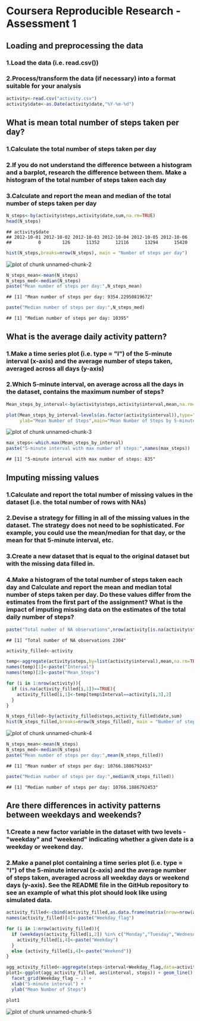 # Coursera Reproducible Research - Assessment 1



## Loading and preprocessing the data
### 1.Load the data (i.e. read.csv())
### 2.Process/transform the data (if necessary) into a format suitable for your analysis

```r
activity<-read.csv("activity.csv")
activity$date<-as.Date(activity$date,"%Y-%m-%d")
```

## What is mean total number of steps taken per day?
### 1.Calculate the total number of steps taken per day
### 2.If you do not understand the difference between a histogram and a barplot, research the difference between them. Make a histogram of the total number of steps taken each day
### 3.Calculate and report the mean and median of the total number of steps taken per day


```r
N_steps<-by(activity$steps,activity$date,sum,na.rm=TRUE)
head(N_steps)
```

```
## activity$date
## 2012-10-01 2012-10-02 2012-10-03 2012-10-04 2012-10-05 2012-10-06 
##          0        126      11352      12116      13294      15420
```

```r
hist(N_steps,breaks=nrow(N_steps), main = "Number of steps per day")
```

![plot of chunk unnamed-chunk-2](figure/unnamed-chunk-2-1.png)

```r
N_steps_mean<-mean(N_steps)
N_steps_med<-median(N_steps)
paste("Mean number of steps per day:",N_steps_mean)
```

```
## [1] "Mean number of steps per day: 9354.22950819672"
```

```r
paste("Median number of steps per day:",N_steps_med)
```

```
## [1] "Median number of steps per day: 10395"
```




## What is the average daily activity pattern?
### 1.Make a time series plot (i.e. type = "l") of the 5-minute interval (x-axis) and the average number of steps taken, averaged across all days (y-axis)
### 2.Which 5-minute interval, on average across all the days in the dataset, contains the maximum number of steps?

```r
Mean_steps_by_interval<-by(activity$steps,activity$interval,mean,na.rm=TRUE)

plot(Mean_steps_by_interval~levels(as.factor(activity$interval)),type="l",xlab="Interval",
     ylab="Mean Number of Steps",main="Mean Number of Steps by 5-minute Interval")
```

![plot of chunk unnamed-chunk-3](figure/unnamed-chunk-3-1.png)

```r
max_steps<-which.max(Mean_steps_by_interval)
paste("5-minute interval with max number of steps:",names(max_steps))
```

```
## [1] "5-minute interval with max number of steps: 835"
```

## Imputing missing values

### 1.Calculate and report the total number of missing values in the dataset (i.e. the total number of rows with NAs)
### 2.Devise a strategy for filling in all of the missing values in the dataset. The strategy does not need to be sophisticated. For example, you could use the mean/median for that day, or the mean for that 5-minute interval, etc.
### 3.Create a new dataset that is equal to the original dataset but with the missing data filled in.
### 4.Make a histogram of the total number of steps taken each day and Calculate and report the mean and median total number of steps taken per day. Do these values differ from the estimates from the first part of the assignment? What is the impact of imputing missing data on the estimates of the total daily number of steps?


```r
paste("Total number of NA observations",nrow(activity[is.na(activity$steps)==TRUE,]))
```

```
## [1] "Total number of NA observations 2304"
```

```r
activity_filled<-activity

temp<-aggregate(activity$steps,by=list(activity$interval),mean,na.rm=TRUE)
names(temp)[1]<-paste("Interval")
names(temp)[2]<-paste("Mean_Steps")

for (i in 1:nrow(activity)){
  if (is.na(activity_filled[i,1])==TRUE){
    activity_filled[i,1]<-temp[temp$Interval==activity[i,3],2]
  }
}

N_steps_filled<-by(activity_filled$steps,activity_filled$date,sum)
hist(N_steps_filled,breaks=nrow(N_steps_filled), main = "Number of steps per day, filled data")
```

![plot of chunk unnamed-chunk-4](figure/unnamed-chunk-4-1.png)

```r
N_steps_mean<-mean(N_steps)
N_steps_med<-median(N_steps)
paste("Mean number of steps per day:",mean(N_steps_filled))
```

```
## [1] "Mean number of steps per day: 10766.1886792453"
```

```r
paste("Median number of steps per day:",median(N_steps_filled))
```

```
## [1] "Median number of steps per day: 10766.1886792453"
```

## Are there differences in activity patterns between weekdays and weekends?

### 1.Create a new factor variable in the dataset with two levels - "weekday" and "weekend" indicating whether a given date is a weekday or weekend day.
### 2.Make a panel plot containing a time series plot (i.e. type = "l") of the 5-minute interval (x-axis) and the average number of steps taken, averaged across all weekday days or weekend days (y-axis). See the README file in the GitHub repository to see an example of what this plot should look like using simulated data.


```r
activity_filled<-cbind(activity_filled,as.data.frame(matrix(nrow=nrow(activity_filled),ncol=1)))
names(activity_filled)[4]<-paste("Weekday_flag")

for (i in 1:nrow(activity_filled)){
  if (weekdays(activity_filled[i,2]) %in% c("Monday","Tuesday","Wednesday","Thursday","Friday")){
    activity_filled[i,4]<-paste("Weekday")
  }
  else {activity_filled[i,4]<-paste("Weekend")}
}

agg_activity_filled<-aggregate(steps~interval+Weekday_flag,data=activity_filled,mean)
plot1<-ggplot(agg_activity_filled, aes(interval, steps)) + geom_line() + 
  facet_grid(Weekday_flag ~ .) +
  xlab("5-minute interval") + 
  ylab("Mean Number of Steps")

plot1
```

![plot of chunk unnamed-chunk-5](figure/unnamed-chunk-5-1.png)

